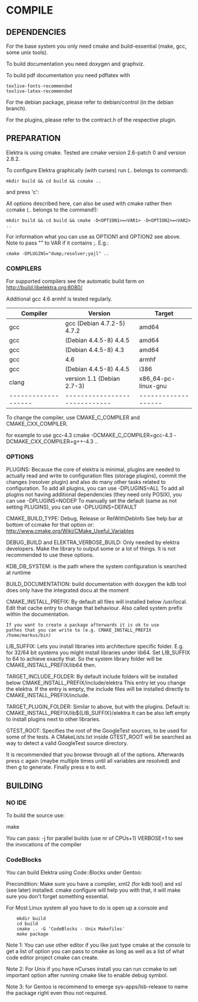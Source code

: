 # COMPILE #

## DEPENDENCIES ##

For the base system you only need cmake and build-essential (make, gcc,
some unix tools).

To build documentation you need doxygen and graphviz.

To build pdf documentation you need pdflatex with

	texlive-fonts-recommended
	texlive-latex-recommended

For the debian package, please refer to debian/control (in the debian
branch).

For the plugins, please refer to the contract.h of the respective
plugin.



## PREPARATION ##

Elektra is using cmake.
Tested are cmake version 2.6-patch 0 and version 2.8.2.

To configure Elektra graphically (with curses) run (.. belongs to command):

	mkdir build && cd build && ccmake ..

and press 'c':


All options described here, can also be used with cmake rather then
ccmake (.. belongs to the command!):

	mkdir build && cd build && cmake -D<OPTION1>=<VAR1> -D<OPTION2>=<VAR2> ..

For information what you can use as OPTION1 and OPTION2 see above.
Note to pass "" to VAR if it contains ;.
E.g.:

	cmake -DPLUGINS="dump;resolver;yajl" ..


### COMPILERS ###

For supported compilers see the automatic build farm on
http://build.libelektra.org:8080/

Additional gcc 4.6 armhf is tested regularly.



|   Compiler        |         Version             |      Target       |
|-------------------|-----------------------------|-------------------|
|      gcc          | gcc (Debian 4.7.2-5) 4.7.2  |      amd64        |
|      gcc          | (Debian 4.4.5-8) 4.4.5      |      amd64        |
|      gcc          | (Debian 4.4.5-8) 4.3        |      amd64        |
|      gcc          | 4.6                         |      armhf        |
|      gcc          | (Debian 4.4.5-8) 4.4.5      |      i386         |
|     clang         | version 1.1 (Debian 2.7-3)  |x86_64-pc-linux-gnu|
|-------------------|-----------------------------|-------------------|


To change the compiler, use
CMAKE_C_COMPILER and CMAKE_CXX_COMPILER.

for example to use gcc-4.3
  cmake -DCMAKE_C_COMPILER=gcc-4.3 -DCMAKE_CXX_COMPILER=g++-4.3 ..



### OPTIONS ###

PLUGINS:
	Because the core of elektra is minimal, plugins are needed to
	actually read and write to configuration files (storage plugins),
	commit the changes (resolver plugin) and also do many other
	tasks related to configuration.
	To add all plugins, you can use
		-DPLUGINS=ALL
	To add all plugins not having additional dependencies
	(they need only POSIX), you can use
		-DPLUGINS=NODEP
	To manually set the default (same as not setting PLUGINS), you can use
		-DPLUGINS=DEFAULT

CMAKE_BUILD_TYPE:
	Debug, Release or RelWithDebInfo
	See help bar at bottom of ccmake for that option or:
	http://www.cmake.org/Wiki/CMake_Useful_Variables

DEBUG_BUILD and ELEKTRA_VERBOSE_BUILD:
	Only needed by elektra developers.
	Make the library to output some or a lot of things.
	It is not recommended to use these options.

KDB_DB_SYSTEM:
	is the path where the system configuration is searched at runtime

BUILD_DOCUMENTATION: build documentation with doxygen
	the kdb tool does only have the integrated docu at the moment


CMAKE_INSTALL_PREFIX:
	By default all files will installed below /usr/local.
	Edit that cache entry to change that behaviour.
	Also called system prefix within the documentation.

	If you want to create a package afterwards it is ok to use
	pathes that you can write to (e.g. CMAKE_INSTALL_PREFIX /home/markus/bin)

LIB_SUFFIX:
	Lets you install libraries into architecture specific folder.
	E.g. for 32/64 bit systems you might install libraries under
	lib64. Set LIB_SUFFIX to 64 to achieve exactly that.
	So the system library folder will be CMAKE_INSTALL_PREFIX/lib64
	then.

TARGET_INCLUDE_FOLDER:
	By default include folders will be installed below
	CMAKE_INSTALL_PREFIX/include/elektra
	This entry let you change the elektra.
	If the entry is empty, the include files will be
	installed directly to CMAKE_INSTALL_PREFIX/include.

TARGET_PLUGIN_FOLDER:
	Similar to above, but with the plugins. Default is:
	CMAKE_INSTALL_PREFIX/lib${LIB_SUFFIX}/elektra
	It can be also left empty to install plugins next
	to other libraries.

GTEST_ROOT:
	Specifies the root of the GoogleTest sources, to be used
	for some of the tests. A CMakeLists.txt inside GTEST_ROOT
	will be searched as way to detect a valid GoogleTest source
	directory.


It is recommended that you browse through all of the options.
Afterwards press c again (maybe multiple times until all variables are
resolved) and then g to generate.  Finally press e to exit.



## BUILDING ##

### NO IDE ###

To build the source use:

 make

You can pass:
 -j for parallel builds (use nr of CPUs+1)
 VERBOSE=1 to see the invocations of the compiler


### CodeBlocks ###

You can build Elektra using Code::Blocks under Gentoo:

Precondition:
Make sure you have a compiler, xml2 (for kdb tool) and xsl (see later)
installed. cmake configure will help you with that, it will make sure you don't forget something
essential.

For Most Linux system all you have to do is open up a console and 

        mkdir build 
        cd build 
        cmake .. -G 'CodeBlocks - Unix Makefiles' 
        make package


Note  1:
	You can use other editor if you like just type cmake at the
	console to get a list of option you can pass to cmake as long as well
	as a list of what code editor project cmake can create.

Note 2:
	For Unix if you have nCurses install you can run ccmake to set important option after
	running cmake like to enable debug symbol.

Note 3: 
	for Gentoo is recommend to emerge sys-apps/lsb-release to name the package 
	right even thou not required.

